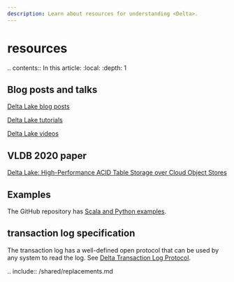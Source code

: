 ```yaml
---
description: Learn about resources for understanding <Delta>.
---
```


# <Delta> resources


.. contents:: In this article:
  :local:
  :depth: 1

## Blog posts and talks

[Delta Lake blog posts](https://delta.io/blog)

[Delta Lake tutorials](https://delta.io/learn/tutorials/)

[Delta Lake videos](https://delta.io/learn/videos/)

## VLDB 2020 paper

[Delta Lake: High-Performance ACID Table Storage over Cloud Object Stores](https://databricks.com/wp-content/uploads/2020/08/p975-armbrust.pdf)

## Examples

The <Delta> GitHub repository has [Scala and Python examples](https://github.com/delta-io/delta/tree/master/examples/).

<a id="transaction-log"></a>

## <Delta> transaction log specification

The <Delta> transaction log has a well-defined open protocol that can be used by any system to read the log. See [Delta Transaction Log Protocol](https://github.com/delta-io/delta/blob/master/PROTOCOL.md).

.. include:: /shared/replacements.md
